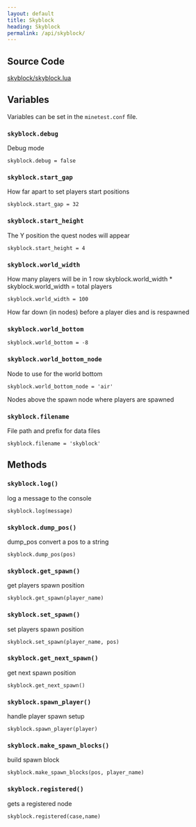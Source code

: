 ```yaml
---
layout: default
title: Skyblock
heading: Skyblock
permalink: /api/skyblock/
---
```



## Source Code

[skyblock/skyblock.lua](https://github.com/cornernote/minetest-skyblock/blob/master/skyblock/skyblock.lua)


## Variables

Variables can be set in the `minetest.conf` file.


### `skyblock.debug`

Debug mode

```
skyblock.debug = false
```

### `skyblock.start_gap`

How far apart to set players start positions

```
skyblock.start_gap = 32
```

### `skyblock.start_height`

The Y position the quest nodes will appear

```
skyblock.start_height = 4
```

### `skyblock.world_width`

How many players will be in 1 row
skyblock.world_width * skyblock.world_width = total players

```
skyblock.world_width = 100
```

How far down (in nodes) before a player dies and is respawned

### `skyblock.world_bottom`

```
skyblock.world_bottom = -8
```

### `skyblock.world_bottom_node`

Node to use for the world bottom

```
skyblock.world_bottom_node = 'air'
```

Nodes above the spawn node where players are spawned

### `skyblock.filename`

File path and prefix for data files

```
skyblock.filename = 'skyblock'
```

## Methods

### `skyblock.log()`

log a message to the console

```
skyblock.log(message)
```

### `skyblock.dump_pos()`

dump_pos convert a pos to a string

```
skyblock.dump_pos(pos)
```

### `skyblock.get_spawn()`

get players spawn position

```
skyblock.get_spawn(player_name)
```

### `skyblock.set_spawn()`

set players spawn position

```
skyblock.set_spawn(player_name, pos)
```

### `skyblock.get_next_spawn()`

get next spawn position

```
skyblock.get_next_spawn()
```

### `skyblock.spawn_player()`

handle player spawn setup

```
skyblock.spawn_player(player)
```

### `skyblock.make_spawn_blocks()`

build spawn block

```
skyblock.make_spawn_blocks(pos, player_name)
```

### `skyblock.registered()`

gets a registered node

```
skyblock.registered(case,name)
```
